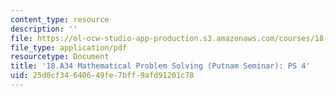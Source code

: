 ```yaml
---
content_type: resource
description: ''
file: https://ol-ocw-studio-app-production.s3.amazonaws.com/courses/18-a34-mathematical-problem-solving-putnam-seminar-fall-2018/25d0cf34640649fe7bff9afd91201c78_MIT18_A34F18PS4.pdf
file_type: application/pdf
resourcetype: Document
title: '18.A34 Mathematical Problem Solving (Putnam Seminar): PS 4'
uid: 25d0cf34-6406-49fe-7bff-9afd91201c78
---
```

